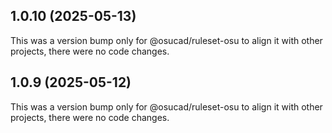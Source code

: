 ## 1.0.10 (2025-05-13)

This was a version bump only for @osucad/ruleset-osu to align it with other projects, there were no code changes.

## 1.0.9 (2025-05-12)

This was a version bump only for @osucad/ruleset-osu to align it with other projects, there were no code changes.